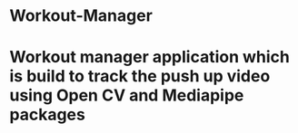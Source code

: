 # Workout-Manager

# Workout manager application which is build to track the push up video using Open CV and Mediapipe packages
